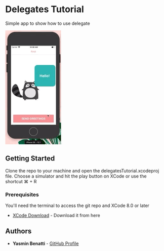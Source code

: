 # Delegates Tutorial

Simple app to show how to use delegate

![](AppExample.GIF)

## Getting Started

Clone the repo to your machine and open the delegatesTutorial.xcodeproj file. Choose a simulator and hit the play button on XCode or use the shortcut ⌘ + R

### Prerequisites

You'll need the terminal to access the git repo and XCode 8.0 or later 

* [XCode Download](https://developer.apple.com/downloads/index.action) - Download it from here

## Authors

* **Yasmin Benatti** - [GitHub Profile](https://github.com/yabenatti)

